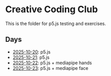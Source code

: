 # Creative Coding Club

This is the folder for p5.js testing and exercises.

## Days
- [2025-10-20](./2025-10-20/): p5.js
- [2025-10-21](./2025-10-21/): p5.js
- [2025-10-22](./2025-10-22/): p5.js + mediapipe hands
- [2025-10-23](./2025-10-23/): p5.js + mediapipe face